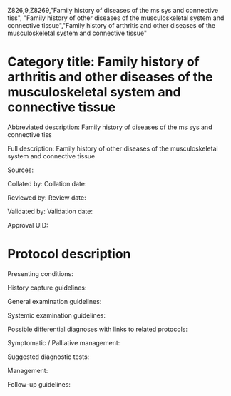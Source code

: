 Z826,9,Z8269,"Family history of diseases of the ms sys and connective tiss", "Family history of other diseases of the musculoskeletal system and connective tissue","Family history of arthritis and other diseases of the musculoskeletal system and connective tissue"
# Category title: Family history of arthritis and other diseases of the musculoskeletal system and connective tissue

Abbreviated description: Family history of diseases of the ms sys and connective tiss

Full description: Family history of other diseases of the musculoskeletal system and connective tissue

Sources:

Collated by:
Collation date:

Reviewed by:
Review date:

Validated by:
Validation date:

Approval UID:

# Protocol description

Presenting conditions:

History capture guidelines:

General examination guidelines:

Systemic examination guidelines:

Possible differential diagnoses with links to related protocols:

Symptomatic / Palliative management:

Suggested diagnostic tests:

Management:

Follow-up guidelines:
